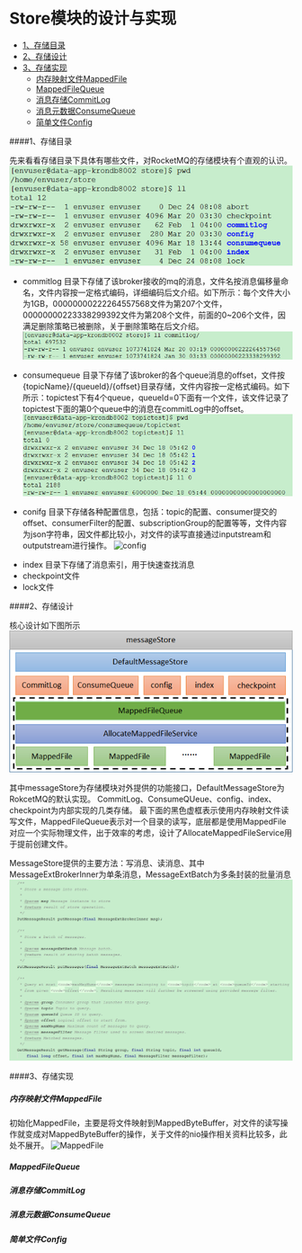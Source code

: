 # Store模块的设计与实现

- [1、存储目录](https://github.com/wbear1/rocket_blog/hellword)
- [2、存储设计](https://github.com/wbear1/rocket_blog/arch)
- [3、存储实现](https://github.com/wbear1/rocket_blog/remoting)
  - [内存映射文件MappedFile](https://github.com/wbear1/rocket_blog/remoting)
  - [MappedFileQueue](https://github.com/wbear1/rocket_blog/remoting)
  - [消息存储CommitLog](https://github.com/wbear1/rocket_blog/remoting)
  - [消息元数据ConsumeQueue](https://github.com/wbear1/rocket_blog/remoting)
  - [简单文件Config](https://github.com/wbear1/rocket_blog/remoting)
  
####1、存储目录

先来看看存储目录下具体有哪些文件，对RocketMQ的存储模块有个直观的认识。
![dir](https://github.com/wbear1/rocketmq_blog/blob/master/img/store/dir.png)

+ commitlog  目录下存储了该broker接收的mq的消息，文件名按消息偏移量命名，文件内容按一定格式编码，详细编码后文介绍。如下所示：每个文件大小为1GB，00000000222264557568文件为第207个文件，00000000223338299392文件为第208个文件，前面的0~206个文件，因满足删除策略已被删除，关于删除策略在后文介绍。
![commitlog](https://github.com/wbear1/rocketmq_blog/blob/master/img/store/commitlog.png)

+ consumequeue 目录下存储了该broker的各个queue消息的offset，文件按{topicName}/{queueId}/{offset}目录存储，文件内容按一定格式编码。如下所示：topictest下有4个queue，queueId=0下面有一个文件，该文件记录了topictest下面的第0个queue中的消息在commitLog中的offset。
![consumequeue](https://github.com/wbear1/rocketmq_blog/blob/master/img/store/consumequeue.png)

+ conifg 目录下存储各种配置信息，包括：topic的配置、consumer提交的offset、consumerFilter的配置、subscriptionGroup的配置等等，文件内容为json字符串，因文件都比较小，对文件的读写直接通过inputstream和outputstream进行操作。
![config](https://github.com/wbear1/rocketmq_blog/blob/master/img/store/config.png)

* index 目录下存储了消息索引，用于快速查找消息
* checkpoint文件
* lock文件
 
####2、存储设计

核心设计如下图所示
![arch](https://github.com/wbear1/rocketmq_blog/blob/master/img/store/arch.png)

其中messageStore为存储模块对外提供的功能接口，DefaultMessageStore为RokcetMQ的默认实现。
CommitLog、ConsumeQUeue、config、index、checkpoint为内部实现的几类存储。
最下面的黑色虚框表示使用内存映射文件读写文件，MappedFileQueue表示对一个目录的读写，底层都是使用MappedFile对应一个实际物理文件，出于效率的考虑，设计了AllocateMappedFileService用于提前创建文件。

MessageStore提供的主要方法：写消息、读消息、其中MessageExtBrokerInner为单条消息，MessageExtBatch为多条封装的批量消息
![MessageStore](https://github.com/wbear1/rocketmq_blog/blob/master/img/store/MessageStore.png)
  
####3、存储实现
  
##### 内存映射文件MappedFile
初始化MappedFile，主要是将文件映射到MappedByteBuffer，对文件的读写操作就变成对MappedByteBuffer的操作，关于文件的nio操作相关资料比较多，此处不展开。
![MappedFile](https://github.com/wbear1/rocketmq_blog/blob/master/img/store/MappedFile.png)

##### MappedFileQueue

##### 消息存储CommitLog

##### 消息元数据ConsumeQueue

##### 简单文件Config
